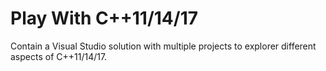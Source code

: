 Play With C++11/14/17
=====================

Contain a Visual Studio solution with multiple projects to explorer different 
aspects of C++11/14/17.   